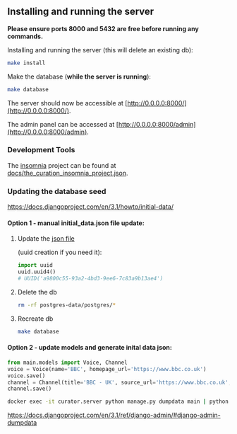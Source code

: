 ## Installing and running the server

**Please ensure ports 8000 and 5432 are free before running any commands.**

Installing and running the server (this will delete an existing db):

```bash
make install
```

Make the database (**while the server is running**):

```bash
make database
```

The server should now be accessible at [http://0.0.0.0:8000/](http://0.0.0.0:8000/).

The admin panel can be accessed at [http://0.0.0.0:8000/admin](http://0.0.0.0:8000/admin).

### Development Tools

The [insomnia](https://insomnia.rest) project can be found at [docs/the_curation_insomnia_project.json](docs/the_curation_insomnia_project.json).

### Updating the database seed

https://docs.djangoproject.com/en/3.1/howto/initial-data/

#### Option 1 - manual initial_data.json file update:

1. Update the [json file](server/main/migrations/seed/initial_data.json)

   (uuid creation if you need it):

   ```python
   import uuid
   uuid.uuid4()
   # UUID('a9800c55-93a2-4bd3-9ee6-7c83a9b13ae4')
   ```

2. Delete the db

   ```bash
   rm -rf postgres-data/postgres/*
   ```

3. Recreate db

   ```bash
   make database
   ```

#### Option 2 - update models and generate inital data json:

```python
from main.models import Voice, Channel
voice = Voice(name='BBC', homepage_url='https://www.bbc.co.uk')
voice.save()
channel = Channel(title='BBC - UK', source_url='https://www.bbc.co.uk', url_to_scrape='http://feeds.bbci.co.uk/news/rss.xml', channel_type='O', voice=voice)
channel.save()
```

```bash
docker exec -it curator.server python manage.py dumpdata main | python -m json.tool > initial_data.json
```

https://docs.djangoproject.com/en/3.1/ref/django-admin/#django-admin-dumpdata
